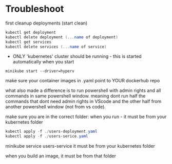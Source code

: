 # Troubleshoot

first cleanup deployments (start clean)

```powershell
kubectl get deployment
kubectl delete deployment (...name of deployment)
kubectl get services
kubectl delete services (...name of service)
```

- ONLY 'kubernetes' cluster should be running - this is started automatically when you start

```
minikube start --driver=hyperv
```
make sure your container images in .yaml point to YOUR dockerhub repo

what also made a difference is to run powershell with admin rights and all commands in same powershell window. meaning dont run half the commands that dont need admin rights in VScode and the other half from another powershell window (not from vs code).

make sure you are in the correct folder:
when you run - it must be from your kubernetes folder

```powershell
kubectl apply -f ./users-deployment.yaml
kubectl apply -f ./users-serice.yaml
```

minikube service users-service
it must be from your kubernetes folder

when you build an image, it must be from that folder